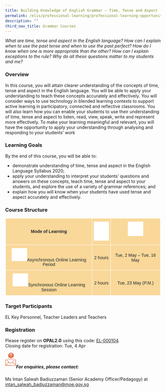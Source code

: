 ```yaml
---
title: Building Knowledge of English Grammar – Time, Tense and Aspect (Secondary)
permalink: /elis/professional-learning/professional-learning-opportunities/secondary/time-tense-and-aspect/
description: ""
third_nav_title: Grammar Courses
---
```

<em>What are time, tense and aspect in the English language? How can I explain when to use the past tense and when to use the past perfect? How do I know when one is more appropriate than the other? How can I explain exceptions to the rule? Why do all these questions matter to my students and me?</em>

### Overview
In this course, you will attain clearer understanding of the concepts of time, tense and aspect in the English language. You will be able to apply your understanding to teach these concepts accurately and effectively. You will consider ways to use technology in blended learning contexts to support active learning in participatory, connected and reflective classrooms. You will also learn how you can enable your students to use their understanding of time, tense and aspect to listen, read, view, speak, write and represent more effectively. To make your learning meaningful and relevant, you will have the opportunity to apply your understanding through analysing and responding to your students’ work

### Learning Goals
By the end of this course, you will be able to:

*   demonstrate understanding of time, tense and aspect in the English Language Syllabus 2020;
*   apply your understanding to interpret your students’ questions and answers on these concepts, teach time, tense and aspect to your students, and explore the use of a variety of grammar references; and
*   explain how you will know when your students have used tense and aspect accurately and effectively.

### Course Structure

<style type="text/css">
.tg  {border-collapse:collapse;border-spacing:0;}
.tg td{border-color:black;border-style:solid;border-width:1px;font-family:Arial, sans-serif;font-size:14px;
  overflow:hidden;padding:10px 5px;word-break:normal;}
.tg th{border-color:black;border-style:solid;border-width:1px;font-family:Arial, sans-serif;font-size:14px;
  font-weight:normal;overflow:hidden;padding:10px 5px;word-break:normal;}
.tg .tg-ecbr{background-color:#f9d89a;color:#212529;font-weight:bold;text-align:center;vertical-align:middle}
.tg .tg-5wiv{background-color:#f9d89a;color:#212529;font-weight:bold;text-align:center;vertical-align:top}
.tg .tg-5p3q{background-color:#f9d89a;color:#212529;text-align:center;vertical-align:top}
.tg .tg-alvu{background-color:#f9d89a;color:#212529;text-align:center;vertical-align:middle}
</style>
<table style="border: 1px solid white" class="tg">
<thead>
  <tr>
    <th style="border: 1px solid white" class="tg-ecbr">Mode of Learning</th>
    <th style="border: 1px solid white" class="tg-5wiv"><img style="width:50px" alt="Picture7" src="/images/picture7.png"></th>
    <th style="border: 1px solid white" class="tg-5wiv"><img style="width:50px" alt="Picture8" src="/images/picture8.png"></th>
  </tr>
</thead>
<tbody>
  <tr>
    <td style="border: 1px solid white" class="tg-5p3q"><img style="width:50px" alt="Picture9" src="/images/picture9.png">Asynchronous Online Learning Period           </td>
    <td style="border: 1px solid white" class="tg-alvu">2 hours</td>
    <td style="border: 1px solid white" class="tg-alvu">Tue, 2 May – Tue, 16 May
</td>
  </tr>
  <tr>
    <td style="border: 1px solid white" class="tg-5p3q"><img style="width:50px" alt="Picture10" src="/images/picture10.png">Synchronous Online Learning Session           </td>
    <td style="border: 1px solid white" class="tg-alvu">2 hours</td>
    <td style="border: 1px solid white" class="tg-alvu">Tue, 23 May (P.M.)
</td>
  </tr>
</tbody>
</table>
		 
### Target Participants
EL Key Personnel, Teacher Leaders and Teachers

### Registration

Please register on&nbsp;**OPAL2.0**&nbsp;using this code:&nbsp;[EL-000104](https://www.opal2.moe.edu.sg/app/learner/detail/course/9a9885b5-c0f2-41cb-a466-1838b04db551).<br>
Closing date for registration: Tue, 4 Apr

<img align="left" style="width:7%" src="/images/picture17.png"><br>

##### For enquiries, please contact:
Ms Intan Salwah Badiuzzaman (Senior Academy Officer/Pedagogy) at
<a href="mailto:intan_salwah_badiuzzaman@moe.gov.sg">intan_salwah_badiuzzaman@moe.gov.sg</a>